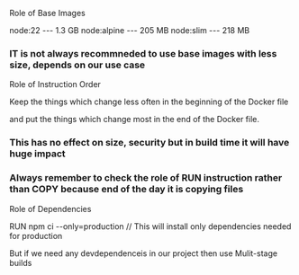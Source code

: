 Role of Base Images

node:22 --- 1.3 GB
node:alpine --- 205 MB
node:slim --- 218 MB

### IT is not always recommneded to use base images with less size, depends on our use case

Role of Instruction Order

Keep the things which change less often in the beginning of the Docker file 

and put the things which change most in the end of the Docker file.

### This has no effect on size, security but in build time it will have huge impact
### Always remember to check the role of RUN instruction rather than COPY because end of the day it is copying files

Role of Dependencies

 RUN npm ci --only=production   // This will install only dependencies needed for production 

 But if we need any devdependenceis in our project then use Mulit-stage builds

 

